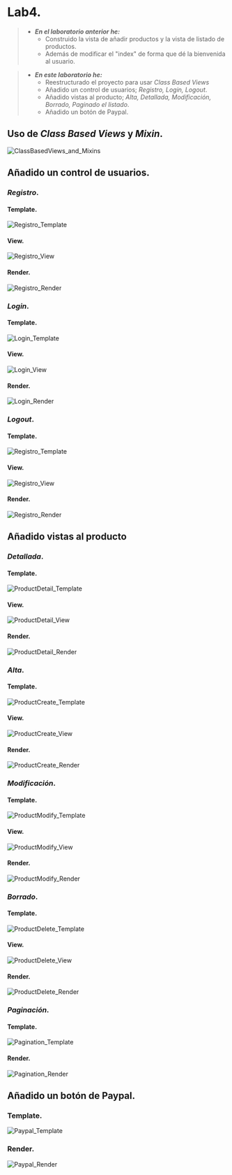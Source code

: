 # 	Lab4.
> - ***En el laboratorio anterior he:***
>   - Construido la vista de añadir productos y la vista de listado de productos.
>   - Además de modificar el "index" de forma que dé la bienvenida al usuario.

> - ***En este laboratorio he:***
>   - Reestructurado el proyecto para usar *Class Based Views*
>   - Añadido un control de usuarios; *Registro, Login, Logout*.
>   - Añadido vistas al producto; *Alta, Detallada, Modificación, Borrado, Paginado el listado*.
>   - Añadido un botón de Paypal.



## Uso de *Class Based Views* y *Mixin*.
 ![ClassBasedViews_and_Mixins](Snapshots/ClassBasedViews_and_Mixins.png)

## Añadido un control de usuarios.
### *Registro*.
#### Template.
![Registro_Template](Snapshots/Registro_Template.png)
#### View.
![Registro_View](Snapshots/Registro_View.png)
#### Render.
![Registro_Render](Snapshots/Registro_Render.png)
### *Login*.
#### Template. 
![Login_Template](Snapshots/Login_Template.png)
#### View. 
![Login_View](Snapshots/Login_View.png)
#### Render.
![Login_Render](Snapshots/Login_Render.png)
### *Logout*.
#### Template.
![Registro_Template](Snapshots/Registro_Template.png)
#### View.
![Registro_View](Snapshots/Registro_View.png)
#### Render.
![Registro_Render](Snapshots/Registro_Render.png)

## Añadido vistas al producto
### *Detallada*.
#### Template.
![ProductDetail_Template](Snapshots/ProductDetail_Template.png)
#### View.
![ProductDetail_View](Snapshots/ProductDetail_View.png)
#### Render.
![ProductDetail_Render](Snapshots/ProductDetail_Render.png)
### *Alta*.
#### Template.
![ProductCreate_Template](Snapshots/ProductCreate_Template.png)
#### View.
![ProductCreate_View](Snapshots/ProductCreate_View.png)
#### Render.
![ProductCreate_Render](Snapshots/ProductCreate_Render.png)
### *Modificación*.
#### Template.
![ProductModify_Template](Snapshots/ProductModify_Template.png)
#### View.
![ProductModify_View](Snapshots/ProductModify_View.png)
#### Render.
![ProductModify_Render](Snapshots/ProductModify_Render.png)
### *Borrado*.
#### Template.
![ProductDelete_Template](Snapshots/ProductDelete_Template.png)
#### View.
![ProductDelete_View](Snapshots/ProductDelete_View.png)
#### Render.
![ProductDelete_Render](Snapshots/ProductDelete_Render.png)
### *Paginación*.
#### Template.
![Pagination_Template](Snapshots/Pagination_Template.png)
#### Render.
![Pagination_Render](Snapshots/Pagination_Render.png)

## Añadido un botón de Paypal.
### Template.
![Paypal_Template](Snapshots/Paypal_Template.png)
### Render.
![Paypal_Render](Snapshots/Paypal_Render.png)